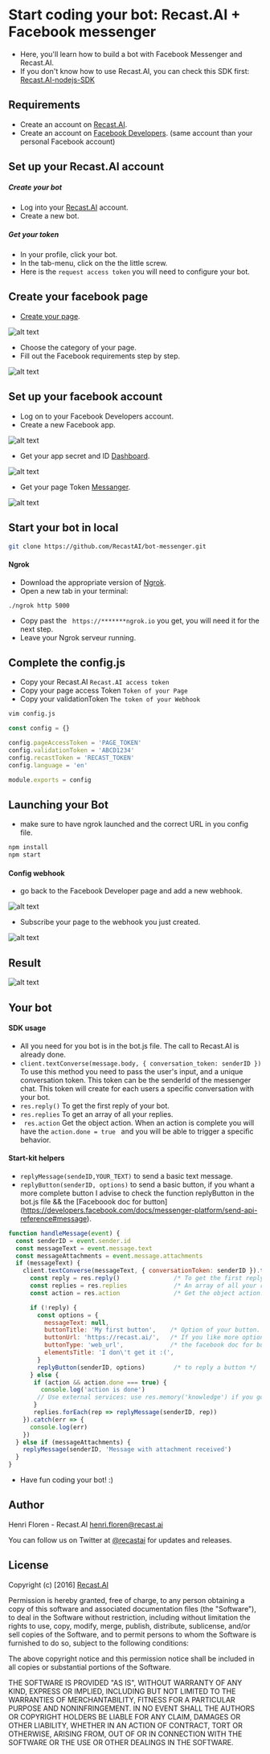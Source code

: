 # Start coding your bot: Recast.AI + Facebook messenger

* Here, you'll learn how to build a bot with Facebook Messenger and Recast.AI.
* If you don't know how to use Recast.AI, you can check this SDK first:  [Recast.AI-nodejs-SDK](https://github.com/RecastAI/SDK-NodeJs)

## Requirements
* Create an account on [Recast.AI](https://recast.ai/signup).
* Create an account on [Facebook Developers](https://developers.facebook.com/). (same account than your personal Facebook account)

## Set up your Recast.AI account

##### Create your bot

* Log into your [Recast.AI](https://recast.ai/login) account.
* Create a new bot.

##### Get your token

* In your profile, click your bot.
* In the tab-menu, click on the the little screw.
* Here is the `request access token` you will need to configure your bot.

## Create your facebook page
* [Create your page](https://www.facebook.com/pages/create/?ref_type=logout_gear).

 [facebook]: https://raw.githubusercontent.com/RecastAI/bot-messenger/master/ressources/S%C3%A9lection_021.png "Creating you page"

![alt text][facebook]
* Choose the category of your page.
* Fill out the Facebook requirements step by step.

[facebook-set-up]: https://raw.githubusercontent.com/RecastAI/bot-messenger/master/ressources/S%C3%A9lection_022.png "Steup of your page"

![alt text][facebook-set-up]

## Set up your facebook account

* Log on to your Facebook Developers account.
* Create a new Facebook app.

[facebook-first]: https://raw.githubusercontent.com/RecastAI/bot-messenger/master/ressources/S%C3%A9lection_028.png "first page"
![alt text][facebook-first]


* Get your app secret and ID [Dashboard](https://developers.facebook.com/apps/258158857911674/dashboard/).

[facebook-app]: https://raw.githubusercontent.com/RecastAI/bot-messenger/master/ressources/S%C3%A9lection_025.png  "Creating you page"

![alt text][facebook-app]

* Get your page Token [Messanger](https://developers.facebook.com/apps/258158857911674/messenger/).

[facebook-pageToken]: https://raw.githubusercontent.com/RecastAI/bot-messenger/master/ressources/S%C3%A9lection_026.png "Creating you page"

![alt text][facebook-pageToken]

## Start your bot in local
```bash
git clone https://github.com/RecastAI/bot-messenger.git
```

#### Ngrok

* Download the appropriate version of [Ngrok](https://ngrok.com/download).
* Open a new tab in your terminal:
```
./ngrok http 5000
```
* Copy past the ``` https://*******ngrok.io``` you get, you will need it for the next step.
* Leave your Ngrok serveur running.

## Complete the config.js

* Copy your Recast.AI `Recast.AI access token`
* Copy your page access Token `Token of your Page`
* Copy your validationToken `The token of your Webhook`

```bash
vim config.js
```
```javascript
const config = {}

config.pageAccessToken = 'PAGE_TOKEN'
config.validationToken = 'ABCD1234'
config.recastToken = 'RECAST_TOKEN'
config.language = 'en'

module.exports = config

```

## Launching your Bot

* make sure to have ngrok launched and the correct URL in you config file.

```bash
npm install
npm start
```

#### Config webhook

* go back to the Facebook Developer page and add a new webhook.

[webhook]: https://blog.recast.ai/wp-content/uploads/2016/09/S%C3%A9lection_020.png "Webhook page"

![alt text][webhook]
* Subscribe your page to the webhook you just created.

[suscribe]: https://raw.githubusercontent.com/RecastAI/bot-messenger/master/ressources/S%C3%A9lection_024.png "Subscribe page"

![alt text][suscribe]

## Result

[result]: https://raw.githubusercontent.com/RecastAI/bot-messenger/master/ressources/S%C3%A9lection_023.png

![alt text][result]

## Your bot

#### SDK usage
* All you need for you bot is in the bot.js file. The call to Recast.AI is already done.
* ```client.textConverse(message.body, { conversation_token: senderID })``` To use this method you need to pass the user's input, and  a unique conversation token. This token can be the senderId of the messenger chat. This token will create for each users a specific conversation with your bot.
* ```res.reply()``` To get the first reply of your bot.
* ```res.replies``` To get an array of all your replies.
* ``` res.action``` Get the object action. When an action is complete you will have the ```action.done = true ``` and you will be able to trigger a specific behavior.

#### Start-kit helpers
* ```replyMessage(sendeID,YOUR_TEXT)``` to send a basic text message.
* ```replyButton(senderID, options)``` to send a basic button, if you whant a more complete button I advise to check the function replyButton in the bot.js file && the [Faceboook doc for button] (https://developers.facebook.com/docs/messenger-platform/send-api-reference#message).

```javascript
function handleMessage(event) {
  const senderID = event.sender.id
  const messageText = event.message.text
  const messageAttachments = event.message.attachments
  if (messageText) {
    client.textConverse(messageText, { conversationToken: senderID }).then((res) => {
      const reply = res.reply()               /* To get the first reply of your bot. */
      const replies = res.replies             /* An array of all your replies */
      const action = res.action               /* Get the object action. You can use 'action.done' to trigger a specification action when it's at true. */

      if (!reply) {
        const options = {
          messageText: null,
          buttonTitle: 'My first button',    /* Option of your button. */
          buttonUrl: 'https://recast.ai/',   /* If you like more option check out ./facebook.js the function replyButton, and look up */
          buttonType: 'web_url',             /* the facebook doc for button https://developers.facebook.com/docs/messenger-platform/send-api-reference#message */
          elementsTitle: 'I don\'t get it :(',
        }
        replyButton(senderID, options)        /* to reply a button */
      } else {
       if (action && action.done === true) {
         console.log('action is done')
        // Use external services: use res.memory('knowledge') if you got a knowledge from this action
       }
       replies.forEach(rep => replyMessage(senderID, rep))
    }).catch(err => {
      console.log(err)
    })
  } else if (messageAttachments) {
    replyMessage(senderID, 'Message with attachment received')
  }
}
```
* Have fun coding your bot! :)

## Author

Henri Floren - Recast.AI
henri.floren@recast.ai

You can follow us on Twitter at [@recastai](https://twitter.com/recastai) for updates and releases.

## License

Copyright (c) [2016] [Recast.AI](https://recast.ai)

Permission is hereby granted, free of charge, to any person obtaining a copy
of this software and associated documentation files (the "Software"), to deal
in the Software without restriction, including without limitation the rights
to use, copy, modify, merge, publish, distribute, sublicense, and/or sell
copies of the Software, and to permit persons to whom the Software is
furnished to do so, subject to the following conditions:

The above copyright notice and this permission notice shall be included in all
copies or substantial portions of the Software.

THE SOFTWARE IS PROVIDED "AS IS", WITHOUT WARRANTY OF ANY KIND, EXPRESS OR
IMPLIED, INCLUDING BUT NOT LIMITED TO THE WARRANTIES OF MERCHANTABILITY,
FITNESS FOR A PARTICULAR PURPOSE AND NONINFRINGEMENT. IN NO EVENT SHALL THE
AUTHORS OR COPYRIGHT HOLDERS BE LIABLE FOR ANY CLAIM, DAMAGES OR OTHER
LIABILITY, WHETHER IN AN ACTION OF CONTRACT, TORT OR OTHERWISE, ARISING FROM,
OUT OF OR IN CONNECTION WITH THE SOFTWARE OR THE USE OR OTHER DEALINGS IN THE
SOFTWARE.
